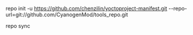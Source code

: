 repo init -u https://github.com/chenzilin/yoctoproject-manifest.git --repo-url=git://github.com/CyanogenMod/tools_repo.git

repo sync
